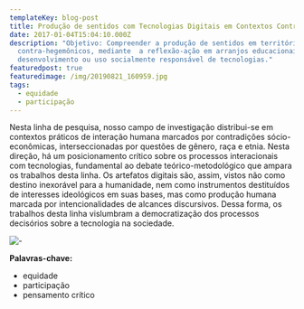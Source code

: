 ```yaml
---
templateKey: blog-post
title: Produção de sentidos com Tecnologias Digitais em Contextos Contra Hegemônicos
date: 2017-01-04T15:04:10.000Z
description: "Objetivo: Compreender a produção de sentidos em territórios
  contra-hegemônicos, mediante  a reflexão-ação em arranjos educacionais de
  desenvolvimento ou uso socialmente responsável de tecnologias."
featuredpost: true
featuredimage: /img/20190821_160959.jpg
tags:
  - equidade
  - participação
---
```

Nesta linha de pesquisa, nosso campo de investigação distribui-se em contextos práticos de interação humana marcados por contradições sócio-econômicas, interseccionadas por questões de gênero, raça e etnia. Nesta direção, há um posicionamento crítico sobre os processos interacionais com tecnologias, fundamental ao debate teórico-metodológico que ampara os trabalhos desta linha. Os artefatos digitais são, assim, vistos não como destino inexorável para a humanidade, nem como instrumentos destituídos de interesses ideológicos em suas bases, mas como produção humana marcada por intencionalidades de alcances discursivos. Dessa forma, os trabalhos desta linha vislumbram a democratização dos processos decisórios sobre a tecnologia na sociedade.

![-](/img/20190821_160959.jpg "caminho de terra")

**Palavras-chave:**

* equidade
* participação
* pensamento crítico